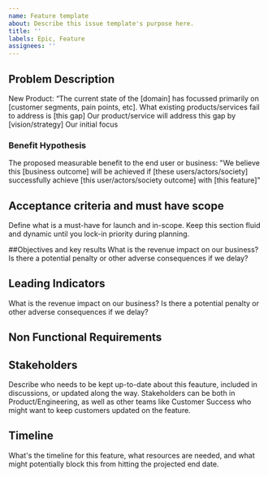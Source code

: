 ```yaml
---
name: Feature template
about: Describe this issue template's purpose here.
title: ''
labels: Epic, Feature
assignees: ''
---
```


## Problem Description

New Product: “The current state of the [domain] has focussed primarily on [customer segments, pain points, etc]. What existing products/services fail to address is [this gap] Our product/service will address this gap by [vision/strategy] Our initial focus

### Benefit Hypothesis

The proposed measurable benefit to the end user or business: "We believe this [business outcome] will be achieved if [these users/actors/society] successfully achieve [this user/actors/society outcome] with [this feature]"

## Acceptance criteria and must have scope

Define what is a must-have for launch and in-scope. Keep this section fluid and dynamic until you lock-in priority during planning.

##Objectives and key results
What is the revenue impact on our business? Is there a potential penalty or other adverse consequences if we delay?

## Leading Indicators

What is the revenue impact on our business? Is there a potential penalty or other adverse consequences if we delay?

## Non Functional Requirements

## Stakeholders

Describe who needs to be kept up-to-date about this feauture, included in discussions, or updated along the way. Stakeholders can be both in Product/Engineering, as well as other teams like Customer Success who might want to keep customers updated on the feature.

## Timeline

What's the timeline for this feature, what resources are needed, and what might potentially block this from hitting the projected end date.
